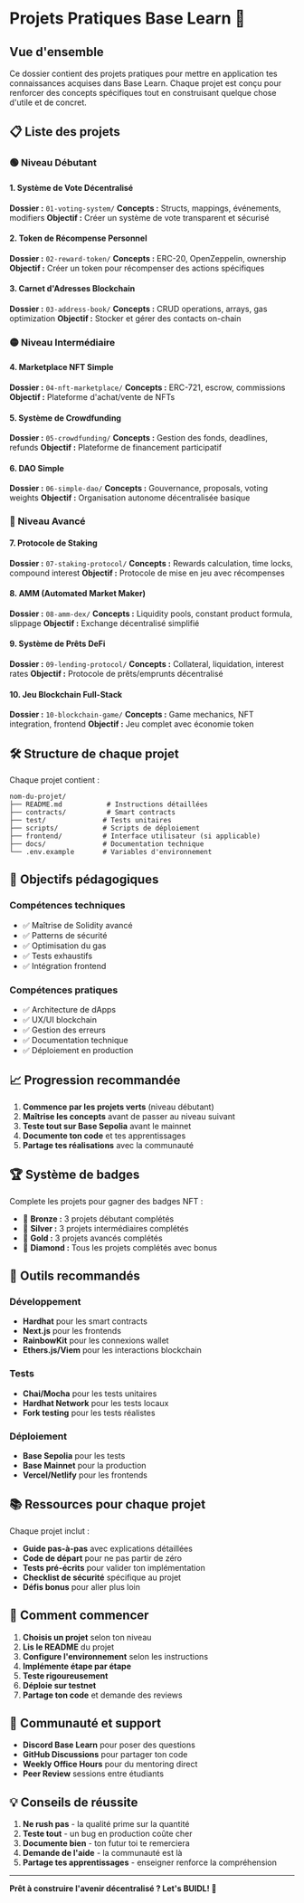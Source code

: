 # Projets Pratiques Base Learn 🚀

## Vue d'ensemble

Ce dossier contient des projets pratiques pour mettre en application tes connaissances acquises dans Base Learn. Chaque projet est conçu pour renforcer des concepts spécifiques tout en construisant quelque chose d'utile et de concret.

## 📋 Liste des projets

### 🟢 Niveau Débutant

#### 1. **Système de Vote Décentralisé**
**Dossier :** `01-voting-system/`
**Concepts :** Structs, mappings, événements, modifiers
**Objectif :** Créer un système de vote transparent et sécurisé

#### 2. **Token de Récompense Personnel**
**Dossier :** `02-reward-token/`
**Concepts :** ERC-20, OpenZeppelin, ownership
**Objectif :** Créer un token pour récompenser des actions spécifiques

#### 3. **Carnet d'Adresses Blockchain**
**Dossier :** `03-address-book/`
**Concepts :** CRUD operations, arrays, gas optimization
**Objectif :** Stocker et gérer des contacts on-chain

### 🟡 Niveau Intermédiaire

#### 4. **Marketplace NFT Simple**
**Dossier :** `04-nft-marketplace/`
**Concepts :** ERC-721, escrow, commissions
**Objectif :** Plateforme d'achat/vente de NFTs

#### 5. **Système de Crowdfunding**
**Dossier :** `05-crowdfunding/`
**Concepts :** Gestion des fonds, deadlines, refunds
**Objectif :** Plateforme de financement participatif

#### 6. **DAO Simple**
**Dossier :** `06-simple-dao/`
**Concepts :** Gouvernance, proposals, voting weights
**Objectif :** Organisation autonome décentralisée basique

### 🔴 Niveau Avancé

#### 7. **Protocole de Staking**
**Dossier :** `07-staking-protocol/`
**Concepts :** Rewards calculation, time locks, compound interest
**Objectif :** Protocole de mise en jeu avec récompenses

#### 8. **AMM (Automated Market Maker)**
**Dossier :** `08-amm-dex/`
**Concepts :** Liquidity pools, constant product formula, slippage
**Objectif :** Exchange décentralisé simplifié

#### 9. **Système de Prêts DeFi**
**Dossier :** `09-lending-protocol/`
**Concepts :** Collateral, liquidation, interest rates
**Objectif :** Protocole de prêts/emprunts décentralisé

#### 10. **Jeu Blockchain Full-Stack**
**Dossier :** `10-blockchain-game/`
**Concepts :** Game mechanics, NFT integration, frontend
**Objectif :** Jeu complet avec économie token

## 🛠️ Structure de chaque projet

Chaque projet contient :

```
nom-du-projet/
├── README.md           # Instructions détaillées
├── contracts/          # Smart contracts
├── test/              # Tests unitaires
├── scripts/           # Scripts de déploiement
├── frontend/          # Interface utilisateur (si applicable)
├── docs/              # Documentation technique
└── .env.example       # Variables d'environnement
```

## 🎯 Objectifs pédagogiques

### Compétences techniques
- ✅ Maîtrise de Solidity avancé
- ✅ Patterns de sécurité
- ✅ Optimisation du gas
- ✅ Tests exhaustifs
- ✅ Intégration frontend

### Compétences pratiques
- ✅ Architecture de dApps
- ✅ UX/UI blockchain
- ✅ Gestion des erreurs
- ✅ Documentation technique
- ✅ Déploiement en production

## 📈 Progression recommandée

1. **Commence par les projets verts** (niveau débutant)
2. **Maîtrise les concepts** avant de passer au niveau suivant
3. **Teste tout sur Base Sepolia** avant le mainnet
4. **Documente ton code** et tes apprentissages
5. **Partage tes réalisations** avec la communauté

## 🏆 Système de badges

Complete les projets pour gagner des badges NFT :

- 🥉 **Bronze :** 3 projets débutant complétés
- 🥈 **Silver :** 3 projets intermédiaires complétés  
- 🥇 **Gold :** 3 projets avancés complétés
- 💎 **Diamond :** Tous les projets complétés avec bonus

## 🔧 Outils recommandés

### Développement
- **Hardhat** pour les smart contracts
- **Next.js** pour les frontends
- **RainbowKit** pour les connexions wallet
- **Ethers.js/Viem** pour les interactions blockchain

### Tests
- **Chai/Mocha** pour les tests unitaires
- **Hardhat Network** pour les tests locaux
- **Fork testing** pour les tests réalistes

### Déploiement
- **Base Sepolia** pour les tests
- **Base Mainnet** pour la production
- **Vercel/Netlify** pour les frontends

## 📚 Ressources pour chaque projet

Chaque projet inclut :
- **Guide pas-à-pas** avec explications détaillées
- **Code de départ** pour ne pas partir de zéro
- **Tests pré-écrits** pour valider ton implémentation
- **Checklist de sécurité** spécifique au projet
- **Défis bonus** pour aller plus loin

## 🚀 Comment commencer

1. **Choisis un projet** selon ton niveau
2. **Lis le README** du projet
3. **Configure l'environnement** selon les instructions
4. **Implémente étape par étape**
5. **Teste rigoureusement**
6. **Déploie sur testnet**
7. **Partage ton code** et demande des reviews

## 🤝 Communauté et support

- **Discord Base Learn** pour poser des questions
- **GitHub Discussions** pour partager ton code
- **Weekly Office Hours** pour du mentoring direct
- **Peer Review** sessions entre étudiants

## 💡 Conseils de réussite

1. **Ne rush pas** - la qualité prime sur la quantité
2. **Teste tout** - un bug en production coûte cher
3. **Documente bien** - ton futur toi te remerciera
4. **Demande de l'aide** - la communauté est là
5. **Partage tes apprentissages** - enseigner renforce la compréhension

---

**Prêt à construire l'avenir décentralisé ? Let's BUIDL! 🔨**